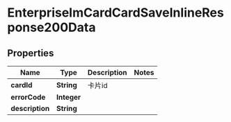 # EnterpriseImCardCardSaveInlineResponse200Data

## Properties
Name | Type | Description | Notes
------------ | ------------- | ------------- | -------------
**cardId** | **String** | 卡片id | 
**errorCode** | **Integer** |  | 
**description** | **String** |  | 

